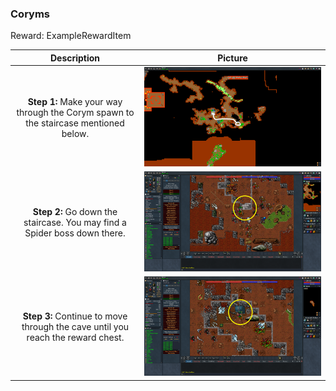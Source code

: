 ### Coryms
Reward: ExampleRewardItem

|Description|Picture|
|:---:|:---:|
|**Step 1:** Make your way through the Corym spawn to the staircase mentioned below.|![Step 1](0.png)|
|**Step 2:** Go down the staircase. You may find a Spider boss down there.|![Step 2](1.png)|
|**Step 3:** Continue to move through the cave until you reach the reward chest.|![Step 3](2.png)|
